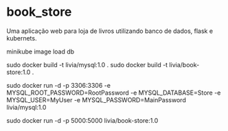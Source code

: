 # book_store
Uma aplicação web para loja de livros utilizando banco de dados, flask e kubernets.

minikube image load db

sudo docker build -t livia/mysql:1.0 .
sudo docker build -t livia/book-store:1.0 .

sudo docker run -d -p 3306:3306 -e MYSQL_ROOT_PASSWORD=RootPassword -e MYSQL_DATABASE=Store -e MYSQL_USER=MyUser -e MYSQL_PASSWORD=MainPassword livia/mysql:1.0

sudo docker run -d -p 5000:5000 livia/book-store:1.0